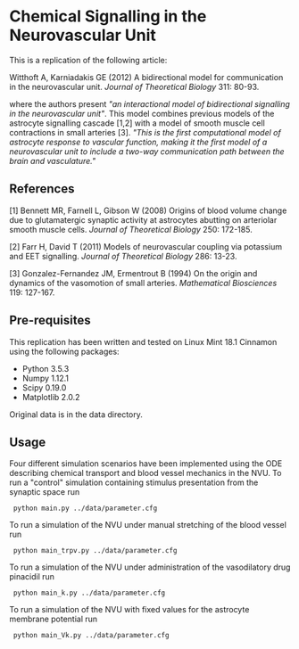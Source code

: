 
# Chemical Signalling in the Neurovascular Unit

This is a replication of the following article:

Witthoft A, Karniadakis GE (2012) A bidirectional model for communication in the neurovascular unit. *Journal of Theoretical Biology* 311: 80-93.

where the authors present *"an interactional model of bidirectional signalling in the neurovascular unit"*. This model combines previous models of the astrocyte signalling cascade [1,2] with a model of smooth muscle cell contractions in small arteries [3]. *"This is the first computational model of astrocyte response to vascular function, making it the first model of a neurovascular unit to include a two-way communication path between the brain and vasculature."*


## References

[1] Bennett MR, Farnell L, Gibson W (2008) Origins of blood volume change due to glutamatergic synaptic activity at astrocytes abutting on arteriolar smooth muscle cells. *Journal of Theoretical Biology* 250: 172-185.

[2] Farr H, David T (2011) Models of neurovascular coupling via potassium and EET signalling. *Journal of Theoretical Biology* 286: 13-23.

[3] Gonzalez-Fernandez JM, Ermentrout B (1994) On the origin and dynamics of the vasomotion of small arteries. *Mathematical Biosciences* 119: 127-167.


## Pre-requisites

This replication has been written and tested on Linux Mint 18.1 Cinnamon using the
following packages:

 * Python 3.5.3
 * Numpy 1.12.1
 * Scipy 0.19.0
 * Matplotlib 2.0.2
 
Original data is in the data directory.


## Usage

Four different simulation scenarios have been implemented using the ODE describing chemical transport and blood vessel mechanics in the NVU. To run a "control" simulation containing stimulus presentation from the synaptic space run

```
 python main.py ../data/parameter.cfg
```

To run a simulation of the NVU under manual stretching of the blood vessel run

```
 python main_trpv.py ../data/parameter.cfg
```

To run a simulation of the NVU under administration of the vasodilatory drug pinacidil run

```
 python main_k.py ../data/parameter.cfg
```

To run a simulation of the NVU with fixed values for the astrocyte membrane potential run

```
 python main_Vk.py ../data/parameter.cfg
```
